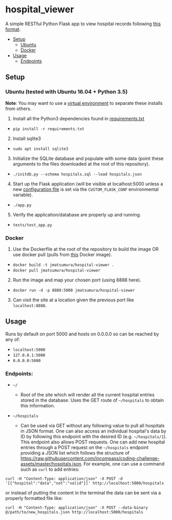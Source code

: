 # hospital_viewer

A simple RESTful Python Flask app to view hospital records following [this format](https://raw.githubusercontent.com/incompass/coding-challenge-assets/master/hospitals.json).

* [Setup](https://github.com/jmatsumura/flask_apps/tree/master/hospital_viewer#setup)
  * [Ubuntu](https://github.com/jmatsumura/flask_apps/tree/master/hospital_viewer#ubuntu-tested-with-ubuntu-1604--python-35)
  * [Docker](https://github.com/jmatsumura/flask_apps/tree/master/hospital_viewer#docker)
* [Usage](https://github.com/jmatsumura/flask_apps/tree/master/hospital_viewer#usage)
  * [Endpoints](https://github.com/jmatsumura/flask_apps/tree/master/hospital_viewer#endpoints)

## Setup

### Ubuntu (tested with Ubuntu 16.04 + Python 3.5)

**Note**: You may want to use a [virtual environment](https://docs.python.org/3/library/venv.html) to separate these installs from others. 

1. Install all the Python3 dependencies found in [requirements.txt](https://github.com/jmatsumura/flask_apps/blob/master/hospital_viewer/requirements.txt)
  * `pip install -r requirements.txt`
2. Install sqlite3
  * `sudo apt install sqlite3`
3. Initialize the SQLite database and populate with some data (point these arguments to the files downloaded at the root of this repository). 
  * `./initdb.py --schema hospitals.sql --load hospitals.json`
4. Start up the Flask application (will be visible at localhost:5000 unless a new [configuration file](http://flask.pocoo.org/docs/0.12/config/) is set via the `CUSTOM_FLASK_CONF` environmental variable).
  * `./app.py`
5. Verify the application/database are properly up and running.
  * `tests/test_app.py`

### Docker

1. Use the Dockerfile at the root of the repository to build the image OR use docker pull (pulls from [this](https://hub.docker.com/r/jmatsumura/hospital-viewer/) Docker image).
  * `docker build -t jmatsumura/hospital-viewer .`
  * `docker pull jmatsumura/hospital-viewer`
2. Run the image and map your chosen port (using 8888 here).
  * `docker run -d -p 8888:5000 jmatsumura/hospital-viewer`
3. Can visit the site at a location given the previous port like `localhost:8888`.

## Usage

Runs by default on port 5000 and hosts on 0.0.0.0 so can be reached by any of:
* `localhost:5000`
* `127.0.0.1:5000`
* `0.0.0.0:5000`

### Endpoints:
* `~/`
  * Root of the site which will render all the current hospital entries stored in the database. Uses the GET route of `~/hospitals` to obtain this information.

* `~/hospitals`
  * Can be used via GET without any following value to pull all hospitals in JSON format. One can also access an individual hospital's data by ID by following this endpoint with the desired ID (e.g. `~/hospitals/1`). This endpoint also allows POST requests. One can add new hospital entries through a POST request on the `~/hospitals` endpoint providing a JSON list which follows the structure of https://raw.githubusercontent.com/incompass/coding-challenge-assets/master/hospitals.json. For example, one can use a command such as `curl` to add entries:

`curl -H "Content-Type: application/json" -X POST -d '[{"hospital":"data","not":"valid"}]' http://localhost:5000/hospitals`

or instead of putting the content in the terminal the data can be sent via a properly formatted file like:

`curl -H "Content-Type: application/json" -X POST --data-binary @/path/to/new_hospitals.json http://localhost:5000/hospitals`

